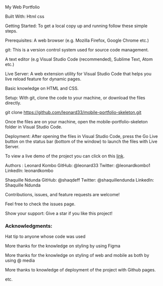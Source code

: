 My Web Portfolio

Built With:
Html
css


Getting Started:
To get a local copy up and running follow these simple steps.

Prerequisites:
A web browser (e.g. Mozilla Firefox, Google Chrome etc.)

git: This is a version control system used for source code management.

A text editor (e.g Visual Studio Code (recommended), Sublime Text, Atom etc.)

Live Server: A web extension utility for Visual Studio Code that helps you live reload feature for dynamic pages.

Basic knowledge on HTML and CSS.

Setup:
With git, clone the code to your machine, or download the files directly.

git clone https://github.com/leonard33/mobile-portfolio-skeleton.git

Once the files are on your machine, open the mobile-portfolio-skeleton folder in Visual Studio Code.

Deployment:
After opening the files in Visual Studio Code, press the Go Live button on the status bar (bottom of the window) to launch the files with Live Server.

To view a live demo of the project you can click on this [link](https://leonard33.github.io/mobile-portfolio-skeleton).

Authors :
Leonard Kombo
GitHub: @leonard33
Twitter: @leonardkombo1
LinkedIn: leonardkombo

Shaquille Ndunda
GitHub: @shaqdeff
Twitter: @shaquillendunda
LinkedIn: Shaquille Ndunda

Contributions, 
issues, and feature requests are welcome!

Feel free to check the issues page.

Show your support:
Give a star if you like this project!

<h3>Acknowledgments:</h3>
Hat tip to anyone whose code was used

More thanks for the knowledge on styling by using Figma

More thanks for the knowledge on styling of web and mobile as both by using @ media

More thanks to knowledge of deployment of the project with Github pages.

etc.
